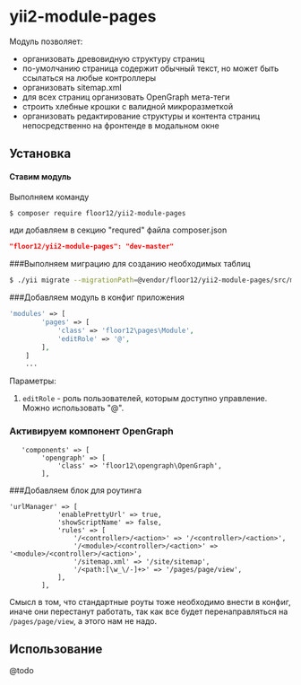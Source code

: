 # yii2-module-pages

Модуль позволяет:
 - организовать древовидную структуру страниц
 - по-умолчанию страница содержит обычный текст, но может быть ссылаться на любые контроллеры
 - организовать sitemap.xml
 - для всех страниц организовать OpenGraph мета-теги
 - строить хлебные крошки с валидной микроразметкой
 - организовать редактирование структуры и контента страниц непосредственно на фронтенде в модальном окне


Установка
------------

#### Ставим модуль

Выполняем команду
```bash
$ composer require floor12/yii2-module-pages
```

иди добавляем в секцию "requred" файла composer.json
```json
"floor12/yii2-module-pages": "dev-master"
```


###Выполняем миграцию для созданию необходимых таблиц
```bash
$ ./yii migrate --migrationPath=@vendor/floor12/yii2-module-pages/src/migrations
```

###Добавляем модуль в конфиг приложения
```php  
'modules' => [
        'pages' => [
            'class' => 'floor12\pages\Module',
            'editRole' => '@',
        ],
    ]
    ...
```

Параметры:

1. `editRole` - роль пользователей, которым доступно управление. Можно использовать "@".

### Активируем компонент OpenGraph

```
   'components' => [
        'opengraph' => [
            'class' => 'floor12\opengraph\OpenGraph',
        ],
```

###Добавляем блок для роутинга

```
'urlManager' => [
            'enablePrettyUrl' => true,
            'showScriptName' => false,
            'rules' => [
                '/<controller>/<action>' => '/<controller>/<action>',
                '/<module>/<controller>/<action>' => '<module>/<controller>/<action>',
                '/sitemap.xml' => '/site/sitemap',
                '/<path:[\w_\/-]+>' => '/pages/page/view',
            ],
        ],
```

Смысл в том, что стандартные роуты тоже необходимо внести в конфиг, иначе они перестанут работать, 
так как все будет перенаправляться на `/pages/page/view`, а этого нам не надо.

Использование
-----
@todo

